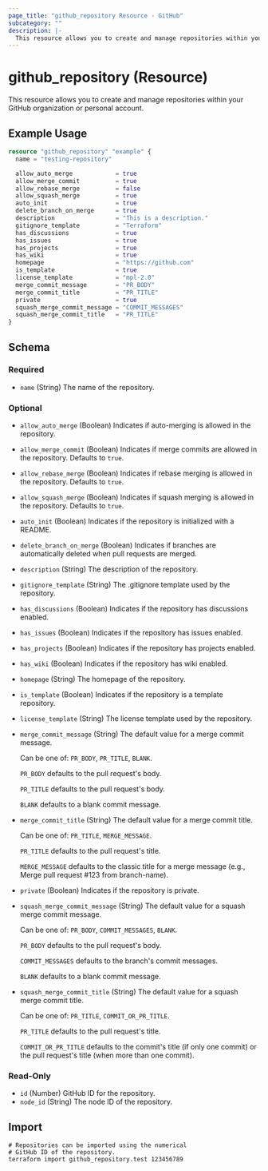 ```yaml
---
page_title: "github_repository Resource - GitHub"
subcategory: ""
description: |-
  This resource allows you to create and manage repositories within your GitHub organization or personal account.
---
```


# github_repository (Resource)

This resource allows you to create and manage repositories within your GitHub organization or personal account.

## Example Usage

```terraform
resource "github_repository" "example" {
  name = "testing-repository"

  allow_auto_merge            = true
  allow_merge_commit          = true
  allow_rebase_merge          = false
  allow_squash_merge          = true
  auto_init                   = true
  delete_branch_on_merge      = true
  description                 = "This is a description."
  gitignore_template          = "Terraform"
  has_discussions             = true
  has_issues                  = true
  has_projects                = true
  has_wiki                    = true
  homepage                    = "https://github.com"
  is_template                 = true
  license_template            = "mpl-2.0"
  merge_commit_message        = "PR_BODY"
  merge_commit_title          = "PR_TITLE"
  private                     = true
  squash_merge_commit_message = "COMMIT_MESSAGES"
  squash_merge_commit_title   = "PR_TITLE"
}
```
<!-- schema generated by tfplugindocs -->
## Schema

### Required

- `name` (String) The name of the repository.

### Optional

- `allow_auto_merge` (Boolean) Indicates if auto-merging is allowed in the repository.
- `allow_merge_commit` (Boolean) Indicates if merge commits are allowed in the repository. Defaults to `true`.
- `allow_rebase_merge` (Boolean) Indicates if rebase merging is allowed in the repository. Defaults to `true`.
- `allow_squash_merge` (Boolean) Indicates if squash merging is allowed in the repository. Defaults to `true`.
- `auto_init` (Boolean) Indicates if the repository is initialized with a README.
- `delete_branch_on_merge` (Boolean) Indicates if branches are automatically deleted when pull requests are merged.
- `description` (String) The description of the repository.
- `gitignore_template` (String) The .gitignore template used by the repository.
- `has_discussions` (Boolean) Indicates if the repository has discussions enabled.
- `has_issues` (Boolean) Indicates if the repository has issues enabled.
- `has_projects` (Boolean) Indicates if the repository has projects enabled.
- `has_wiki` (Boolean) Indicates if the repository has wiki enabled.
- `homepage` (String) The homepage of the repository.
- `is_template` (Boolean) Indicates if the repository is a template repository.
- `license_template` (String) The license template used by the repository.
- `merge_commit_message` (String) The default value for a merge commit message.

	Can be one of: `PR_BODY`, `PR_TITLE`, `BLANK`.

	`PR_BODY` defaults to the pull request's body.

	`PR_TITLE` defaults to the pull request's body.

	`BLANK` defaults to a blank commit message.
- `merge_commit_title` (String) The default value for a merge commit title.

	Can be one of: `PR_TITLE`, `MERGE_MESSAGE`.

	`PR_TITLE` defaults to the pull request's title.

	`MERGE_MESSAGE` defaults to the classic title for a merge message (e.g., Merge pull request #123 from branch-name).
- `private` (Boolean) Indicates if the repository is private.
- `squash_merge_commit_message` (String) The default value for a squash merge commit message.

	Can be one of: `PR_BODY`, `COMMIT_MESSAGES`, `BLANK`.

	`PR_BODY` defaults to the pull request's body.

	`COMMIT_MESSAGES` defaults to the branch's commit messages.

	`BLANK` defaults to a blank commit message.
- `squash_merge_commit_title` (String) The default value for a squash merge commit title.

	Can be one of: `PR_TITLE`, `COMMIT_OR_PR_TITLE`.

	`PR_TITLE` defaults to the pull request's title.

	`COMMIT_OR_PR_TITLE` defaults to the commit's title (if only one commit) or the pull request's title (when more than one commit).

### Read-Only

- `id` (Number) GitHub ID for the repository.
- `node_id` (String) The node ID of the repository.

## Import

```shell
# Repositories can be imported using the numerical
# GitHub ID of the repository.
terraform import github_repository.test 123456789
```
